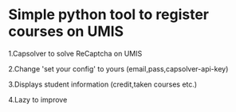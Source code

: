 # Simple python tool to register courses on UMIS

1.Capsolver to solve ReCaptcha on UMIS

2.Change 'set your config' to yours (email,pass,capsolver-api-key)

3.Displays student information (credit,taken courses etc.)

4.Lazy to improve 
